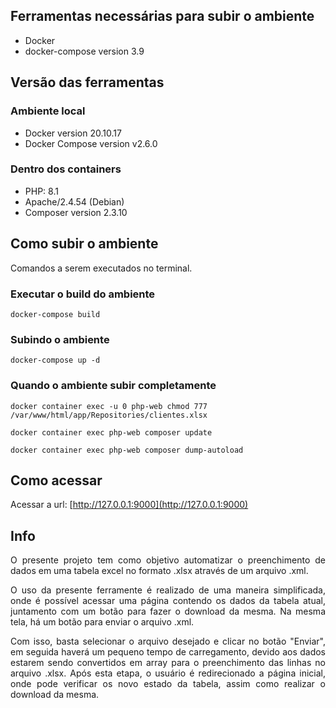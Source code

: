 ## Ferramentas necessárias para subir o ambiente

- Docker
- docker-compose version 3.9

## Versão das ferramentas

### Ambiente local

- Docker version 20.10.17
- Docker Compose version v2.6.0

### Dentro dos containers

- PHP: 8.1
- Apache/2.4.54 (Debian)
- Composer version 2.3.10

## Como subir o ambiente

Comandos a serem executados no terminal.

### Executar o build do ambiente

`docker-compose build`

### Subindo o ambiente

`docker-compose up -d`

### Quando o ambiente subir completamente

`docker container exec -u 0 php-web chmod 777 /var/www/html/app/Repositories/clientes.xlsx`

`docker container exec php-web composer update`

`docker container exec php-web composer dump-autoload`

## Como acessar

Acessar a url: [http://127.0.0.1:9000](http://127.0.0.1:9000)

## Info

<p style="text-align: justify;">
O presente projeto tem como objetivo automatizar o preenchimento de dados em uma tabela excel no formato .xlsx através de um arquivo .xml.</p>
<p style="text-align: justify;">
O uso da presente ferramente é realizado de uma maneira simplificada, onde é possível acessar uma página contendo os dados da tabela atual, juntamento com um botão para fazer o download da mesma. Na mesma tela, há um botão para enviar o arquivo .xml.
</p>
<p style="text-align: justify;">
Com isso, basta selecionar o arquivo desejado e clicar no botão "Enviar", em seguida haverá um pequeno tempo de carregamento, devido aos dados estarem sendo convertidos em array para o preenchimento das linhas no arquivo .xlsx. Após esta etapa, o usuário é redirecionado a página inicial, onde pode verificar os novo estado da tabela, assim como realizar o download da mesma.
</p>